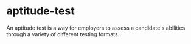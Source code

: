 # aptitude-test
An aptitude test is a way for employers to assess a candidate's abilities through a variety of different testing formats.
